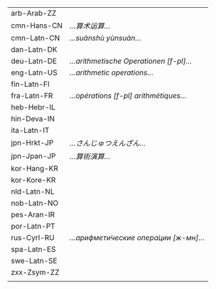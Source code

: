 | | |
|-|-|
| arb-Arab-ZZ |  |
| cmn-Hans-CN | _…算术运算…_ |
| cmn-Latn-CN | _…suànshù yùnsuàn…_ |
| dan-Latn-DK |  |
| deu-Latn-DE | _…arithmetische Operationen [f-pl]…_ |
| eng-Latn-US | _…arithmetic operations…_ |
| fin-Latn-FI |  |
| fra-Latn-FR | _…opérations [f-pl] arithmétiques…_ |
| heb-Hebr-IL |  |
| hin-Deva-IN |  |
| ita-Latn-IT |  |
| jpn-Hrkt-JP | _…さんじゅつえんざん…_ |
| jpn-Jpan-JP | _…算術演算…_ |
| kor-Hang-KR |  |
| kor-Kore-KR |  |
| nld-Latn-NL |  |
| nob-Latn-NO |  |
| pes-Aran-IR |  |
| por-Latn-PT |  |
| rus-Cyrl-RU | _…арифмети́ческие опера́ции [ж-мн]…_ |
| spa-Latn-ES |  |
| swe-Latn-SE |  |
| zxx-Zsym-ZZ |  |
|  |  |